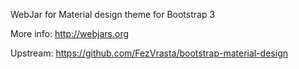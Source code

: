 WebJar for Material design theme for Bootstrap 3

More info: http://webjars.org

Upstream: https://github.com/FezVrasta/bootstrap-material-design
